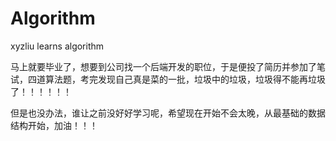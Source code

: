 # Algorithm
xyzliu learns algorithm

马上就要毕业了，想要到公司找一个后端开发的职位，于是便投了简历并参加了笔试，四道算法题，考完发现自己真是菜的一批，垃圾中的垃圾，垃圾得不能再垃圾了！！！！！！

但是也没办法，谁让之前没好好学习呢，希望现在开始不会太晚，从最基础的数据结构开始，加油！！！